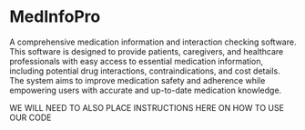 # MedInfoPro
A comprehensive medication information and interaction checking software. This software is designed to provide patients, caregivers, and healthcare professionals with easy access to essential medication information, including potential drug interactions, contraindications, and cost details. The system aims to improve medication safety and adherence while empowering users with accurate and up-to-date medication knowledge. 

WE WILL NEED TO ALSO PLACE INSTRUCTIONS HERE ON HOW TO USE OUR CODE 
